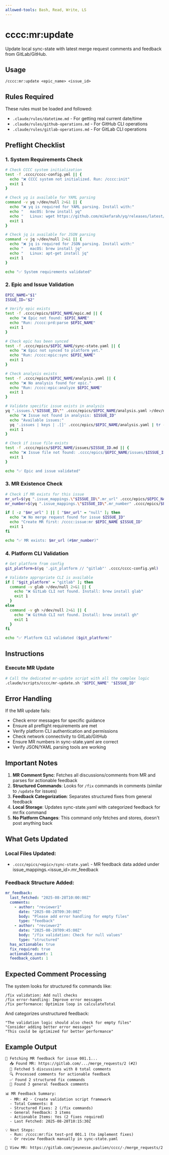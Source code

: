 ```yaml
---
allowed-tools: Bash, Read, Write, LS
---
```


# cccc:mr:update

Update local sync-state with latest merge request comments and feedback from GitLab/GitHub.

## Usage
```
/cccc:mr:update <epic_name> <issue_id>
```

## Rules Required

These rules must be loaded and followed:
- `.claude/rules/datetime.md` - For getting real current date/time
- `.claude/rules/github-operations.md` - For GitHub CLI operations
- `.claude/rules/gitlab-operations.md` - For GitLab CLI operations

## Preflight Checklist

### 1. System Requirements Check
```bash
# Check CCCC system initialization
test -f .cccc/cccc-config.yml || {
  echo "❌ CCCC system not initialized. Run: /cccc:init"
  exit 1
}

# Check yq is available for YAML parsing
command -v yq >/dev/null 2>&1 || {
  echo "❌ yq is required for YAML parsing. Install with:"
  echo "   macOS: brew install yq"
  echo "   Linux: wget https://github.com/mikefarah/yq/releases/latest/download/yq_linux_amd64 -O /usr/bin/yq"
  exit 1
}

# Check jq is available for JSON parsing
command -v jq >/dev/null 2>&1 || {
  echo "❌ jq is required for JSON parsing. Install with:"
  echo "   macOS: brew install jq"
  echo "   Linux: apt-get install jq"
  exit 1
}

echo "✅ System requirements validated"
```

### 2. Epic and Issue Validation
```bash
EPIC_NAME="$1"
ISSUE_ID="$2"

# Verify epic exists
test -f .cccc/epics/$EPIC_NAME/epic.md || {
  echo "❌ Epic not found: $EPIC_NAME"
  echo "Run: /cccc:prd:parse $EPIC_NAME"
  exit 1
}

# Check epic has been synced
test -f .cccc/epics/$EPIC_NAME/sync-state.yaml || {
  echo "❌ Epic not synced to platform yet."
  echo "Run: /cccc:epic:sync $EPIC_NAME"
  exit 1
}

# Check analysis exists
test -f .cccc/epics/$EPIC_NAME/analysis.yaml || {
  echo "❌ No analysis found for epic."
  echo "Run: /cccc:epic:analyze $EPIC_NAME"
  exit 1
}

# Validate specific issue exists in analysis
yq ".issues.\"$ISSUE_ID\"" .cccc/epics/$EPIC_NAME/analysis.yaml >/dev/null 2>&1 || {
  echo "❌ Issue not found in analysis: $ISSUE_ID"
  echo "Available issues:"
  yq '.issues | keys | .[]' .cccc/epics/$EPIC_NAME/analysis.yaml | tr -d '"'
  exit 1
}

# Check if issue file exists
test -f .cccc/epics/$EPIC_NAME/issues/$ISSUE_ID.md || {
  echo "❌ Issue file not found: .cccc/epics/$EPIC_NAME/issues/$ISSUE_ID.md"
  exit 1
}

echo "✅ Epic and issue validated"
```

### 3. MR Existence Check
```bash
# Check if MR exists for this issue
mr_url=$(yq ".issue_mappings.\"$ISSUE_ID\".mr_url" .cccc/epics/$EPIC_NAME/sync-state.yaml 2>/dev/null | tr -d '"')
mr_number=$(yq ".issue_mappings.\"$ISSUE_ID\".mr_number" .cccc/epics/$EPIC_NAME/sync-state.yaml 2>/dev/null)

if [ -z "$mr_url" ] || [ "$mr_url" = "null" ]; then
  echo "❌ No merge request found for issue $ISSUE_ID"
  echo "Create MR first: /cccc:issue:mr $EPIC_NAME $ISSUE_ID"
  exit 1
fi

echo "✅ MR exists: $mr_url (#$mr_number)"
```

### 4. Platform CLI Validation
```bash
# Get platform from config
git_platform=$(yq '.git_platform // "gitlab"' .cccc/cccc-config.yml)

# Validate appropriate CLI is available
if [ "$git_platform" = "gitlab" ]; then
  command -v glab >/dev/null 2>&1 || {
    echo "❌ GitLab CLI not found. Install: brew install glab"
    exit 1
  }
else
  command -v gh >/dev/null 2>&1 || {
    echo "❌ GitHub CLI not found. Install: brew install gh"
    exit 1
  }
fi

echo "✅ Platform CLI validated ($git_platform)"
```

## Instructions

### Execute MR Update
```bash
# Call the dedicated mr-update script with all the complex logic
.claude/scripts/cccc/mr-update.sh "$EPIC_NAME" "$ISSUE_ID"
```

## Error Handling

If the MR update fails:
- Check error messages for specific guidance
- Ensure all preflight requirements are met
- Verify platform CLI authentication and permissions
- Check network connectivity to GitLab/GitHub
- Ensure MR numbers in sync-state.yaml are correct
- Verify JSON/YAML parsing tools are working

## Important Notes

1. **MR Comment Sync**: Fetches all discussions/comments from MR and parses for actionable feedback
2. **Structured Commands**: Looks for `/fix` commands in comments (similar to `/update` for issues)
3. **Feedback Categorization**: Separates structured fixes from general feedback
4. **Local Storage**: Updates sync-state.yaml with categorized feedback for mr:fix command
5. **No Platform Changes**: This command only fetches and stores, doesn't post anything back

## What Gets Updated

### Local Files Updated:
- `.cccc/epics/<epic>/sync-state.yaml` - MR feedback data added under issue_mappings.<issue_id>.mr_feedback

### Feedback Structure Added:
```yaml
mr_feedback:
  last_fetched: "2025-08-28T10:00:00Z"
  comments:
    - author: "reviewer1"
      date: "2025-08-28T09:30:00Z" 
      body: "Please add error handling for empty files"
      type: "feedback"
    - author: "reviewer2"
      date: "2025-08-28T09:45:00Z"
      body: "/fix validation: Check for null values"
      type: "structured"
  has_actionable: true
  fix_required: true
  actionable_count: 1
  feedback_count: 1
```

## Expected Comment Processing

The system looks for structured fix commands like:
```
/fix validation: Add null checks
/fix error-handling: Improve error messages
/fix performance: Optimize loop in calculateTotal
```

And categorizes unstructured feedback:
```
"The validation logic should also check for empty files"
"Consider adding better error messages"
"This could be optimized for better performance"
```

## Example Output

```
🔄 Fetching MR feedback for issue 001.1...
  📥 Found MR: https://gitlab.com/.../merge_requests/2 (#2)
  💬 Fetched 5 discussions with 8 total comments
  🔍 Processed comments for actionable feedback
  ✅ Found 2 structured fix commands
  📝 Found 3 general feedback comments
  
📊 MR Feedback Summary:
  - MR: #2 - Create validation script framework
  - Total Comments: 8
  - Structured Fixes: 2 (/fix commands)
  - General Feedback: 3 items
  - Actionable Items: Yes (2 fixes required)
  - Last Fetched: 2025-08-28T10:15:30Z

💡 Next Steps:
  - Run: /cccc:mr:fix test-prd 001.1 (to implement fixes)
  - Or review feedback manually in sync-state.yaml

🔗 View MR: https://gitlab.com/jeunesse.paulien/cccc/-/merge_requests/2
```